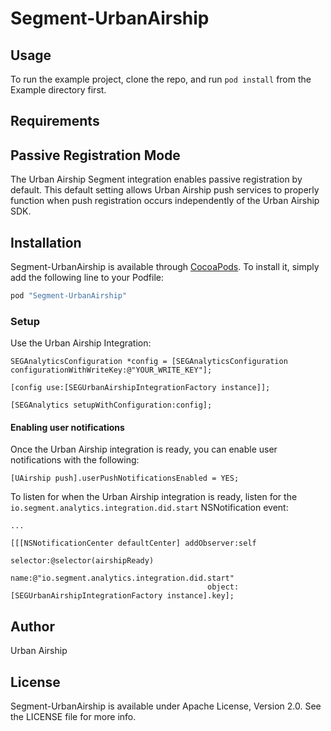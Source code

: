 # Segment-UrbanAirship

## Usage

To run the example project, clone the repo, and run `pod install` from the Example directory first.

## Requirements

## Passive Registration Mode

The Urban Airship Segment integration enables passive registration by default. This default setting allows Urban Airship push services to properly function when push registration occurs independently of the Urban Airship SDK. 

## Installation

Segment-UrbanAirship is available through [CocoaPods](http://cocoapods.org). To install
it, simply add the following line to your Podfile:

```ruby
pod "Segment-UrbanAirship"
```

### Setup

Use the Urban Airship Integration:

    SEGAnalyticsConfiguration *config = [SEGAnalyticsConfiguration configurationWithWriteKey:@"YOUR_WRITE_KEY"];

    [config use:[SEGUrbanAirshipIntegrationFactory instance]];

    [SEGAnalytics setupWithConfiguration:config];


#### Enabling user notifications

Once the Urban Airship integration is ready, you can enable user notifications with the following:

    [UAirship push].userPushNotificationsEnabled = YES;


To listen for when the Urban Airship integration is ready, listen for the `io.segment.analytics.integration.did.start` NSNotification event:

    ...

    [[[NSNotificationCenter defaultCenter] addObserver:self
                                              selector:@selector(airshipReady)
                                                  name:@"io.segment.analytics.integration.did.start"
                                                object:[SEGUrbanAirshipIntegrationFactory instance].key];

## Author

Urban Airship

## License

Segment-UrbanAirship is available under Apache License, Version 2.0. See the LICENSE file for more info.

